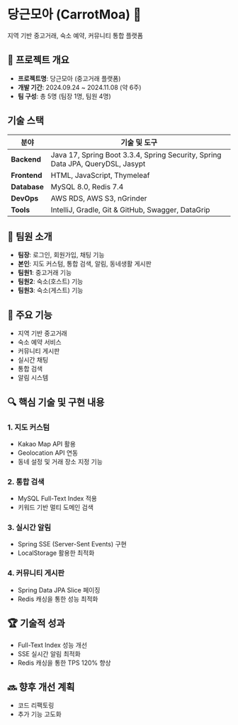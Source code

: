 # 당근모아 (CarrotMoa) 🥕
지역 기반 중고거래, 숙소 예약, 커뮤니티 통합 플랫폼

## 📌 프로젝트 개요
- **프로젝트명**: 당근모아 (중고거래 플랫폼)
- **개발 기간**: 2024.09.24 ~ 2024.11.08 (약 6주)
- **팀 구성**: 총 5명 (팀장 1명, 팀원 4명)

## 기술 스택

| **분야**       | **기술 및 도구**                                                                 |
|----------------|----------------------------------------------------------------------------------|
| **Backend**    | Java 17, Spring Boot 3.3.4, Spring Security, Spring Data JPA, QueryDSL, Jasypt   |
| **Frontend**   | HTML, JavaScript, Thymeleaf                                                     |
| **Database**   | MySQL 8.0, Redis 7.4                                                            |
| **DevOps**     | AWS RDS, AWS S3, nGrinder                                                      |
| **Tools**      | IntelliJ, Gradle, Git & GitHub, Swagger, DataGrip                               |


## 👥 팀원 소개
- **팀장**: 로그인, 회원가입, 채팅 기능
- **본인**: 지도 커스텀, 통합 검색, 알림, 동네생활 게시판
- **팀원1**: 중고거래 기능
- **팀원2**: 숙소(호스트) 기능
- **팀원3**: 숙소(게스트) 기능

## 🚀 주요 기능
- 지역 기반 중고거래
- 숙소 예약 서비스
- 커뮤니티 게시판
- 실시간 채팅
- 통합 검색
- 알림 시스템

## 🔍 핵심 기술 및 구현 내용
### 1. 지도 커스텀
- Kakao Map API 활용
- Geolocation API 연동
- 동네 설정 및 거래 장소 지정 기능

### 2. 통합 검색
- MySQL Full-Text Index 적용
- 키워드 기반 멀티 도메인 검색

### 3. 실시간 알림
- Spring SSE (Server-Sent Events) 구현
- LocalStorage 활용한 최적화

### 4. 커뮤니티 게시판
- Spring Data JPA Slice 페이징
- Redis 캐싱을 통한 성능 최적화

## 🏆 기술적 성과
- Full-Text Index 성능 개선
- SSE 실시간 알림 최적화
- Redis 캐싱을 통한 TPS 120% 향상

## 🔜 향후 개선 계획
- 코드 리팩토링
- 추가 기능 고도화
